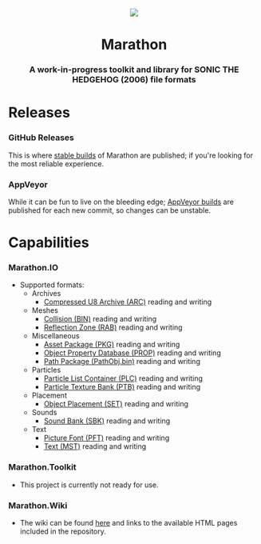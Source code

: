 <br>

<p align="center">
    <img src="https://github.com/HyperPolygon64/Marathon/blob/marathon-master/Marathon.Toolkit/Resources/Images/Logos/Main_Logo_Medium_Colour.png?raw=true" />
</p>

<h1 align="center">Marathon</h1>

<h3 align="center">A work-in-progress toolkit and library for SONIC THE HEDGEHOG (2006) file formats</h3>

# Releases

### GitHub Releases
This is where [stable builds](https://github.com/HyperPolygon64/Marathon/releases) of Marathon are published; if you're looking for the most reliable experience.

### AppVeyor
While it can be fun to live on the bleeding edge; [AppVeyor builds](https://ci.appveyor.com/project/HyperPolygon64/marathon) are published for each new commit, so changes can be unstable.

# Capabilities

### Marathon.IO
- Supported formats:
    - Archives
        - [Compressed U8 Archive (ARC)](https://github.com/HyperPolygon64/Marathon/blob/marathon-master/Marathon.IO/Formats/Archives/CompressedU8Archive.cs) reading and writing
    - Meshes
        - [Collision (BIN)](https://github.com/HyperPolygon64/Marathon/blob/marathon-master/Marathon.IO/Formats/Meshes/Collision.cs) reading and writing
        - [Reflection Zone (RAB)](https://github.com/HyperPolygon64/Marathon/blob/marathon-master/Marathon.IO/Formats/Meshes/ReflectionZone.cs) reading and writing
    - Miscellaneous
        - [Asset Package (PKG)](https://github.com/HyperPolygon64/Marathon/blob/marathon-master/Marathon.IO/Formats/Miscellaneous/AssetPackage.cs) reading and writing
        - [Object Property Database (PROP)](https://github.com/HyperPolygon64/Marathon/blob/marathon-master/Marathon.IO/Formats/Miscellaneous/ObjectPropertyDatabase.cs) reading and writing
        - [Path Package (PathObj.bin)](https://github.com/HyperPolygon64/Marathon/blob/marathon-master/Marathon.IO/Formats/Miscellaneous/PathPackage.cs) reading and writing
    - Particles
        - [Particle List Container (PLC)](https://github.com/HyperPolygon64/Marathon/blob/marathon-master/Marathon.IO/Formats/Particles/ParticleListContainer.cs) reading and writing
        - [Particle Texture Bank (PTB)](https://github.com/HyperPolygon64/Marathon/blob/marathon-master/Marathon.IO/Formats/Particles/ParticleTextureBank.cs) reading and writing
    - Placement
        - [Object Placement (SET)](https://github.com/HyperPolygon64/Marathon/blob/marathon-master/Marathon.IO/Formats/Placement/ObjectPlacement.cs) reading and writing
    - Sounds
        - [Sound Bank (SBK)](https://github.com/HyperPolygon64/Marathon/blob/marathon-master/Marathon.IO/Formats/Sound/SoundBank.cs) reading and writing
    - Text
        - [Picture Font (PFT)](https://github.com/HyperPolygon64/Marathon/blob/marathon-master/Marathon.IO/Formats/Text/PictureFont.cs) reading and writing
        - [Text (MST)](https://github.com/HyperPolygon64/Marathon/blob/marathon-master/Marathon.IO/Formats/Text/Text.cs) reading and writing

### Marathon.Toolkit
- This project is currently not ready for use.

### Marathon.Wiki
- The wiki can be found [here](https://github.com/HyperPolygon64/Marathon/wiki) and links to the available HTML pages included in the repository.